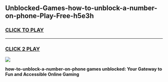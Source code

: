 
## Unblocked-Games-how-to-unblock-a-number-on-phone-Play-Free-h5e3h
<h3>
<a href="https://premium76.site?title=how-to-unblock-a-number-on-phone&ref=21A">CLICK TO PLAY</a></h3>
<hr>

<h3>
<a href="https://premium76.site?title=how-to-unblock-a-number-on-phone&ref=21A">CLICK 2 PLAY</a>
  
</h3>

<a href="https://premium76.site?title=how-to-unblock-a-number-on-phone&ref=21A"><img src="https://clearcache.store/games.png"></a>


**how-to-unblock-a-number-on-phone games unblocked: Your Gateway to Fun and Accessible Online Gaming**
